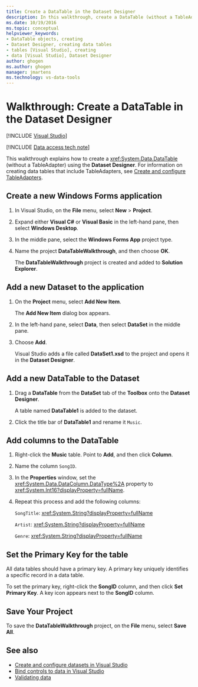 ```yaml
---
title: Create a DataTable in the Dataset Designer
description: In this walkthrough, create a DataTable (without a TableAdapter) using the Dataset Designer. Create a new Windows Forms application, and add a new dataset to it.
ms.date: 10/19/2016
ms.topic: conceptual
helpviewer_keywords:
- DataTable objects, creating
- Dataset Designer, creating data tables
- tables [Visual Studio], creating
- data [Visual Studio], Dataset Designer
author: ghogen
ms.author: ghogen
manager: jmartens
ms.technology: vs-data-tools
---
```

# Walkthrough: Create a DataTable in the Dataset Designer

 [!INCLUDE [Visual Studio](~/includes/applies-to-version/vs-windows-only.md)]

[!INCLUDE [Data access tech note](./includes/data-technology-note.md)]

This walkthrough explains how to create a <xref:System.Data.DataTable> (without a TableAdapter) using the **Dataset Designer**. For information on creating data tables that include TableAdapters, see [Create and configure TableAdapters](../data-tools/create-and-configure-tableadapters.md).

## Create a new Windows Forms application

1. In Visual Studio, on the **File** menu, select **New** > **Project**.

2. Expand either **Visual C#** or **Visual Basic** in the left-hand pane, then select **Windows Desktop**.

3. In the middle pane, select the **Windows Forms App** project type.

4. Name the project **DataTableWalkthrough**, and then choose **OK**.

     The **DataTableWalkthrough** project is created and added to **Solution Explorer**.

## Add a new Dataset to the application

1. On the **Project** menu, select **Add New Item**.

     The **Add New Item** dialog box appears.

2. In the left-hand pane, select **Data**, then select **DataSet** in the middle pane.

3. Choose **Add**.

     Visual Studio adds a file called **DataSet1.xsd** to the project and opens it in the **Dataset Designer**.

## Add a new DataTable to the Dataset

1. Drag a **DataTable** from the **DataSet** tab of the **Toolbox** onto the **Dataset Designer**.

     A table named **DataTable1** is added to the dataset.

2. Click the title bar of **DataTable1** and rename it `Music`.

## Add columns to the DataTable

1. Right-click the **Music** table. Point to **Add**, and then click **Column**.

2. Name the column `SongID`.

3. In the **Properties** window, set the <xref:System.Data.DataColumn.DataType%2A> property to <xref:System.Int16?displayProperty=fullName>.

4. Repeat this process and add the following columns:

     `SongTitle`: <xref:System.String?displayProperty=fullName>

     `Artist`: <xref:System.String?displayProperty=fullName>

     `Genre`: <xref:System.String?displayProperty=fullName>

## Set the Primary Key for the table

All data tables should have a primary key. A primary key uniquely identifies a specific record in a data table.

To set the primary key, right-click the **SongID** column, and then click **Set Primary Key**. A key icon appears next to the **SongID** column.

## Save Your Project

To save the **DataTableWalkthrough** project, on the **File** menu, select **Save All**.

## See also

- [Create and configure datasets in Visual Studio](../data-tools/create-and-configure-datasets-in-visual-studio.md)
- [Bind controls to data in Visual Studio](../data-tools/bind-controls-to-data-in-visual-studio.md)
- [Validating data](../data-tools/validate-data-in-datasets.md)
